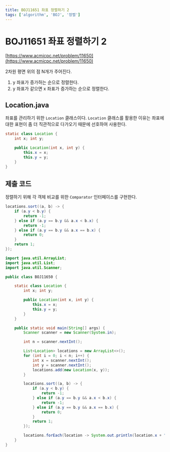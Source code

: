```yaml
---
title: BOJ11651 좌표 정렬하기 2
tags: ['algorithm', 'BOJ', '정렬']
---
```


# BOJ11651 좌표 정렬하기 2

[https://www.acmicpc.net/problem/11650](https://www.acmicpc.net/problem/11650)

2차원 평면 위의 점 N개가 주어진다.

1. y 좌표가 증가하는 순으로 정렬한다.
2. y 좌표가 같으면 x 좌표가 증가하는 순으로 정렬한다.

## Location.java

좌표를 관리하기 위한 `Location` 클래스이다.
`Location` 클래스를 활용한 이유는 좌표에 대한 표현이 좀 더 직관적으로 다가오기 때문에 선호하여 사용한다.

```java
static class Location {
    int x; int y;

    public Location(int x, int y) {
        this.x = x;
        this.y = y;
    }
}
```

## 제출 코드

정렬하기 위해 각 객체 비교를 위한 `Comparator` 인터페이스를 구현한다.

```java
locations.sort((a, b) -> {
    if (a.y < b.y) {
        return -1;
    } else if (a.y == b.y && a.x < b.x) {
        return -1;
    } else if (a.y == b.y && a.x == b.x) {
        return 0;
    }
    return 1;
});
```

```java
import java.util.ArrayList;
import java.util.List;
import java.util.Scanner;

public class BOJ11650 {

    static class Location {
        int x; int y;

        public Location(int x, int y) {
            this.x = x;
            this.y = y;
        }
    }

    public static void main(String[] args) {
        Scanner scanner = new Scanner(System.in);

        int n = scanner.nextInt();

        List<Location> locations = new ArrayList<>();
        for (int i = 0; i < n; i++) {
            int x = scanner.nextInt();
            int y = scanner.nextInt();
            locations.add(new Location(x, y));
        }

        locations.sort((a, b) -> {
            if (a.y < b.y) {
                return -1;
            } else if (a.y == b.y && a.x < b.x) {
                return -1;
            } else if (a.y == b.y && a.x == b.x) {
                return 0;
            }
            return 1;
        });

        locations.forEach(location -> System.out.println(location.x + " " + location.y));
    }
}
```

<TagLinks />